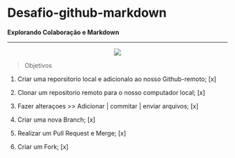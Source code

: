 
# Desafio-github-markdown
**Explorando Colaboração e Markdown** 

---

<p align="center"> 
<img src="https://pa1.aminoapps.com/6612/63a2754a201e4da53c9d1ec87db092fe3c5c2dee_hq.gif" >


> Objetivos 

1. Criar uma reporsitorio local e adicionalo ao nosso Github-remoto; [x]

2. Clonar um repositorio remoto para o nosso computador local; [x]

3. Fazer alteraçoes >> Adicionar | commitar | enviar arquivos; [x]

4. Criar uma nova Branch; [x]

5. Realizar um Pull Request e Merge; [x]

6. Criar um Fork; [x]





